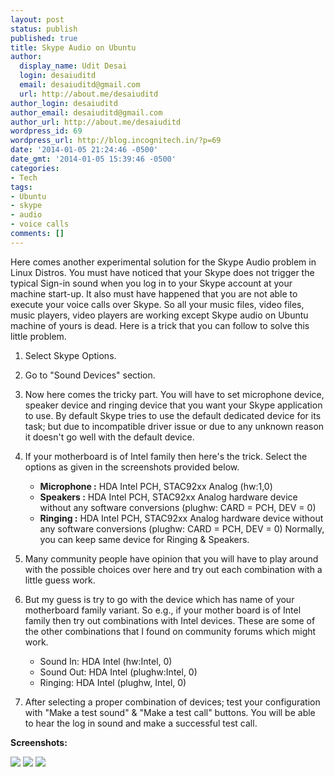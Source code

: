 ```yaml
---
layout: post
status: publish
published: true
title: Skype Audio on Ubuntu
author:
  display_name: Udit Desai
  login: desaiuditd
  email: desaiuditd@gmail.com
  url: http://about.me/desaiuditd
author_login: desaiuditd
author_email: desaiuditd@gmail.com
author_url: http://about.me/desaiuditd
wordpress_id: 69
wordpress_url: http://blog.incognitech.in/?p=69
date: '2014-01-05 21:24:46 -0500'
date_gmt: '2014-01-05 15:39:46 -0500'
categories:
- Tech
tags:
- Ubuntu
- skype
- audio
- voice calls
comments: []
---
```


Here comes another experimental solution for the Skype Audio problem in Linux Distros. You must have noticed that your Skype does not trigger the typical Sign-in sound when you log in to your Skype account at your machine start-up. It also must have happened that you are not able to execute your voice calls over Skype. So all your music files, video files, music players, video players are working except Skype audio on Ubuntu machine of yours is dead. Here is a trick that you can follow to solve this little problem.

1. Select Skype Options.
2. Go to "Sound Devices" section.
3. Now here comes the tricky part. You will have to set microphone device, speaker device and ringing device that you want your Skype application to use. By default Skype tries to use the default dedicated device for its task; but due to incompatible driver issue or due to any unknown reason it doesn't go well with the default device.
4. If your motherboard is of Intel family then here's the trick. Select the options as given in the screenshots provided below.

    - **Microphone :** HDA Intel PCH, STAC92xx Analog (hw:1,0)<br />
    - **Speakers :** HDA Intel PCH, STAC92xx Analog hardware device without any software conversions (plughw: CARD = PCH, DEV = 0)
    - **Ringing :** HDA Intel PCH, STAC92xx Analog hardware device without any software conversions (plughw: CARD = PCH, DEV = 0) Normally, you can keep same device for Ringing & Speakers.

5. Many community people have opinion that you will have to play around with the possible choices over here and try out each combination with a little guess work.
6. But my guess is try to go with the device which has name of your motherboard family variant. So e.g., if your mother board is of Intel family then try out combinations with Intel devices. These are some of the other combinations that I found on community forums which might work.

    - Sound In: HDA Intel (hw:Intel, 0)
    - Sound Out: HDA Intel (plughw:Intel, 0)
    - Ringing: HDA Intel (plughw, Intel, 0)

7. After selecting a proper combination of devices; test your configuration with "Make a test sound" & "Make a test call" buttons. You will be able to hear the log in sound and make a successful test call.

**Screenshots:**

![](/uploads/2014/01/Screenshot-from-2014-01-05-202902.png)
![](/uploads/2014/01/Screenshot-from-2014-01-05-203626.png)
![](/uploads/2014/01/Screenshot-from-2014-01-05-205736.png)
